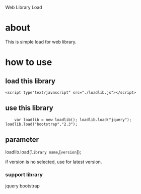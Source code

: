 Web Library Load

# about
This is simple load for web library.

# how to use
## load this library
`<script type"text/javascript" src="./loadlib.js"></script>`

## use this library
`    
var loadlib = new loadlib();
loadlib.load("jquery");
loadlib.load("bootstrap","2.3");
`
## parameter
loadlib.load(`library name`,[`version`]);

if version is no selected, use for latest version.

### support library
jquery
bootstrap

